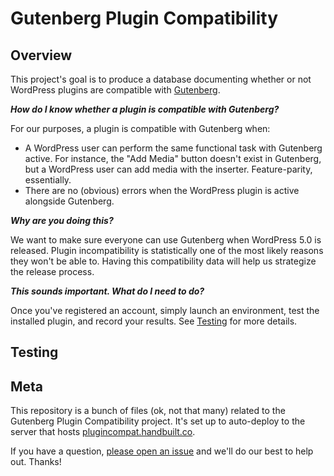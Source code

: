 Gutenberg Plugin Compatibility
==============================

## Overview

This project's goal is to produce a database documenting whether or not WordPress plugins are compatible with [Gutenberg](https://wordpress.org/gutenberg/).

**_How do I know whether a plugin is compatible with Gutenberg?_**

For our purposes, a plugin is compatible with Gutenberg when:

* A WordPress user can perform the same functional task with Gutenberg active. For instance, the "Add Media" button doesn't exist in Gutenberg, but a WordPress user can add media with the inserter. Feature-parity, essentially.
* There are no (obvious) errors when the WordPress plugin is active alongside Gutenberg.

**_Why are you doing this?_**

We want to make sure everyone can use Gutenberg when WordPress 5.0 is released. Plugin incompatibility is statistically one of the most likely reasons they won't be able to. Having this compatibility data will help us strategize the release process.

**_This sounds important. What do I need to do?_**

Once you've registered an account, simply launch an environment, test the installed plugin, and record your results. See [Testing](#testing) for more details.

## Testing


## Meta

This repository is a bunch of files (ok, not that many) related to the Gutenberg Plugin Compatibility project. It's set up to auto-deploy to the server that hosts [plugincompat.handbuilt.co](https://plugincompat.handbuilt.co).

If you have a question, [please open an issue](https://github.com/danielbachhuber/gutenberg-plugin-compatibility/issues) and we'll do our best to help out. Thanks!
